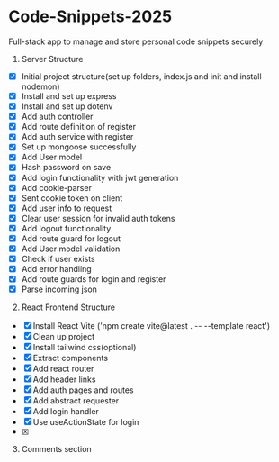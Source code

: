 # Code-Snippets-2025
Full-stack app to manage and store personal code snippets securely

1. Server Structure
 - [x] Initial project structure(set up folders, index.js and init and install nodemon)
 - [x] Install and set up express
 - [x] Install and set up dotenv
 - [x] Add auth controller
 - [x] Add route definition of register
 - [x] Add auth service with register
 - [x] Set up mongoose successfully
 - [x] Add User model
 - [x] Hash password on save
 - [x] Add login functionality with jwt generation
 - [x] Add cookie-parser
 - [x] Sent cookie token on client
 - [x] Add user info to request
 - [x] Clear user session for invalid auth tokens
 - [x] Add logout functionality
 - [x] Add route guard for logout
 - [x] Add User model validation
 - [x] Check if user exists
 - [x] Add error handling
 - [x] Add route guards for login and register
 - [x] Parse incoming json
2. React Frontend Structure
 - [x] Install React Vite ('npm create vite@latest . -- --template react')
 - [x] Clean up project
 - [x] Install tailwind css(optional)
 - [x] Extract components
 - [x] Add react router
 - [x] Add header links
 - [x] Add auth pages and routes
 - [x] Add abstract requester
 - [x] Add login handler
 - [x] Use useActionState for login
 - [x] 
3. Comments section


